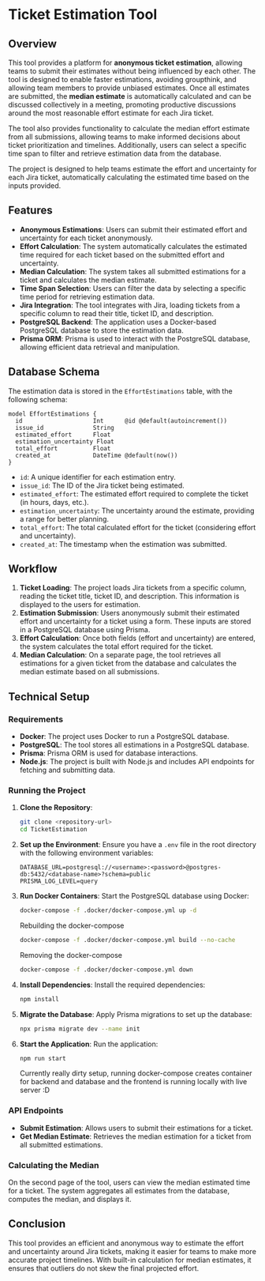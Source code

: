 
# Ticket Estimation Tool

## Overview

This tool provides a platform for **anonymous ticket estimation**, allowing teams to submit their estimates without being influenced by each other. The tool is designed to enable faster estimations, avoiding groupthink, and allowing team members to provide unbiased estimates. Once all estimates are submitted, the **median estimate** is automatically calculated and can be discussed collectively in a meeting, promoting productive discussions around the most reasonable effort estimate for each Jira ticket.

The tool also provides functionality to calculate the median effort estimate from all submissions, allowing teams to make informed decisions about ticket prioritization and timelines. Additionally, users can select a specific time span to filter and retrieve estimation data from the database.

The project is designed to help teams estimate the effort and uncertainty for each Jira ticket, automatically calculating the estimated time based on the inputs provided.

## Features

- **Anonymous Estimations**: Users can submit their estimated effort and uncertainty for each ticket anonymously.
- **Effort Calculation**: The system automatically calculates the estimated time required for each ticket based on the submitted effort and uncertainty.
- **Median Calculation**: The system takes all submitted estimations for a ticket and calculates the median estimate.
- **Time Span Selection**: Users can filter the data by selecting a specific time period for retrieving estimation data.
- **Jira Integration**: The tool integrates with Jira, loading tickets from a specific column to read their title, ticket ID, and description.
- **PostgreSQL Backend**: The application uses a Docker-based PostgreSQL database to store the estimation data.
- **Prisma ORM**: Prisma is used to interact with the PostgreSQL database, allowing efficient data retrieval and manipulation.

## Database Schema

The estimation data is stored in the `EffortEstimations` table, with the following schema:

```prisma
model EffortEstimations {
  id                    Int      @id @default(autoincrement())
  issue_id              String
  estimated_effort      Float
  estimation_uncertainty Float
  total_effort          Float
  created_at            DateTime @default(now())
}
```

- `id`: A unique identifier for each estimation entry.
- `issue_id`: The ID of the Jira ticket being estimated.
- `estimated_effort`: The estimated effort required to complete the ticket (in hours, days, etc.).
- `estimation_uncertainty`: The uncertainty around the estimate, providing a range for better planning.
- `total_effort`: The total calculated effort for the ticket (considering effort and uncertainty).
- `created_at`: The timestamp when the estimation was submitted.

## Workflow

1. **Ticket Loading**: The project loads Jira tickets from a specific column, reading the ticket title, ticket ID, and description. This information is displayed to the users for estimation.
2. **Estimation Submission**: Users anonymously submit their estimated effort and uncertainty for a ticket using a form. These inputs are stored in a PostgreSQL database using Prisma.
3. **Effort Calculation**: Once both fields (effort and uncertainty) are entered, the system calculates the total effort required for the ticket.
4. **Median Calculation**: On a separate page, the tool retrieves all estimations for a given ticket from the database and calculates the median estimate based on all submissions.

## Technical Setup

### Requirements

- **Docker**: The project uses Docker to run a PostgreSQL database.
- **PostgreSQL**: The tool stores all estimations in a PostgreSQL database.
- **Prisma**: Prisma ORM is used for database interactions.
- **Node.js**: The project is built with Node.js and includes API endpoints for fetching and submitting data.

### Running the Project

1. **Clone the Repository**:
   ```bash
   git clone <repository-url>
   cd TicketEstimation
   ```

2. **Set up the Environment**:
   Ensure you have a `.env` file in the root directory with the following environment variables:
   ```env
   DATABASE_URL=postgresql://<username>:<password>@postgres-db:5432/<database-name>?schema=public
   PRISMA_LOG_LEVEL=query
   ```

3. **Run Docker Containers**:
   Start the PostgreSQL database using Docker:
   ```bash
   docker-compose -f .docker/docker-compose.yml up -d
   ```
   Rebuilding the docker-compose
   ```bash
   docker-compose -f .docker/docker-compose.yml build --no-cache
   ```
   Removing the docker-compose
   ```bash
   docker-compose -f .docker/docker-compose.yml down
   ```
   
5. **Install Dependencies**:
   Install the required dependencies:
   ```bash
   npm install
   ```

6. **Migrate the Database**:
   Apply Prisma migrations to set up the database:
   ```bash
   npx prisma migrate dev --name init
   ```

7. **Start the Application**:
   Run the application:
   ```bash
   npm run start
   ```
   Currently really dirty setup, running docker-compose creates container for backend and database and the frontend is running locally with live server :D 

### API Endpoints

- **Submit Estimation**: Allows users to submit their estimations for a ticket.
- **Get Median Estimate**: Retrieves the median estimation for a ticket from all submitted estimations.

### Calculating the Median

On the second page of the tool, users can view the median estimated time for a ticket. The system aggregates all estimates from the database, computes the median, and displays it.

## Conclusion

This tool provides an efficient and anonymous way to estimate the effort and uncertainty around Jira tickets, making it easier for teams to make more accurate project timelines. With built-in calculation for median estimates, it ensures that outliers do not skew the final projected effort.
